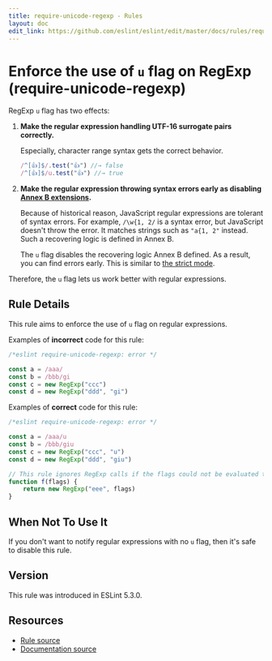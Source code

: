 ```yaml
---
title: require-unicode-regexp - Rules
layout: doc
edit_link: https://github.com/eslint/eslint/edit/master/docs/rules/require-unicode-regexp.md
---
```

<!-- Note: No pull requests accepted for this file. See README.md in the root directory for details. -->

# Enforce the use of `u` flag on RegExp (require-unicode-regexp)

RegExp `u` flag has two effects:

1. **Make the regular expression handling UTF-16 surrogate pairs correctly.**

    Especially, character range syntax gets the correct behavior.

    ```js
    /^[👍]$/.test("👍") //→ false
    /^[👍]$/u.test("👍") //→ true
    ```

2. **Make the regular expression throwing syntax errors early as disabling [Annex B extensions](https://www.ecma-international.org/ecma-262/6.0/#sec-regular-expressions-patterns).**

    Because of historical reason, JavaScript regular expressions are tolerant of syntax errors. For example, `/\w{1, 2/` is a syntax error, but JavaScript doesn't throw the error. It matches strings such as `"a{1, 2"` instead. Such a recovering logic is defined in Annex B.

    The `u` flag disables the recovering logic Annex B defined. As a result, you can find errors early. This is similar to [the strict mode](https://developer.mozilla.org/en-US/docs/Web/JavaScript/Reference/Strict_mode).

Therefore, the `u` flag lets us work better with regular expressions.

## Rule Details

This rule aims to enforce the use of `u` flag on regular expressions.

Examples of **incorrect** code for this rule:

```js
/*eslint require-unicode-regexp: error */

const a = /aaa/
const b = /bbb/gi
const c = new RegExp("ccc")
const d = new RegExp("ddd", "gi")
```

Examples of **correct** code for this rule:

```js
/*eslint require-unicode-regexp: error */

const a = /aaa/u
const b = /bbb/giu
const c = new RegExp("ccc", "u")
const d = new RegExp("ddd", "giu")

// This rule ignores RegExp calls if the flags could not be evaluated to a static value.
function f(flags) {
    return new RegExp("eee", flags)
}
```

## When Not To Use It

If you don't want to notify regular expressions with no `u` flag, then it's safe to disable this rule.

## Version

This rule was introduced in ESLint 5.3.0.

## Resources

* [Rule source](https://github.com/eslint/eslint/tree/master/lib/rules/require-unicode-regexp.js)
* [Documentation source](https://github.com/eslint/eslint/tree/master/docs/rules/require-unicode-regexp.md)
